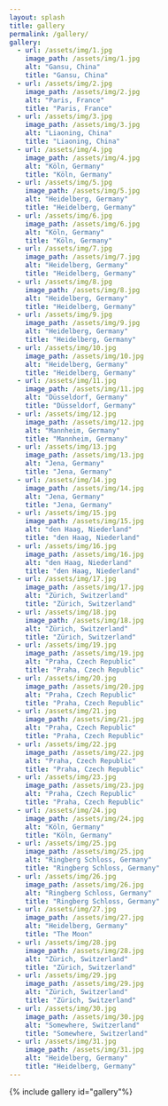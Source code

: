 ```yaml
---
layout: splash
title: gallery
permalink: /gallery/
gallery:
  - url: /assets/img/1.jpg
    image_path: /assets/img/1.jpg
    alt: "Gansu, China"
    title: "Gansu, China"
  - url: /assets/img/2.jpg
    image_path: /assets/img/2.jpg
    alt: "Paris, France"
    title: "Paris, France"
  - url: /assets/img/3.jpg
    image_path: /assets/img/3.jpg
    alt: "Liaoning, China"
    title: "Liaoning, China"
  - url: /assets/img/4.jpg
    image_path: /assets/img/4.jpg
    alt: "Köln, Germany"
    title: "Köln, Germany"
  - url: /assets/img/5.jpg
    image_path: /assets/img/5.jpg
    alt: "Heidelberg, Germany"
    title: "Heidelberg, Germany"
  - url: /assets/img/6.jpg
    image_path: /assets/img/6.jpg
    alt: "Köln, Germany"
    title: "Köln, Germany"
  - url: /assets/img/7.jpg
    image_path: /assets/img/7.jpg
    alt: "Heidelberg, Germany"
    title: "Heidelberg, Germany"
  - url: /assets/img/8.jpg
    image_path: /assets/img/8.jpg
    alt: "Heidelberg, Germany"
    title: "Heidelberg, Germany"
  - url: /assets/img/9.jpg
    image_path: /assets/img/9.jpg
    alt: "Heidelberg, Germany"
    title: "Heidelberg, Germany"
  - url: /assets/img/10.jpg
    image_path: /assets/img/10.jpg
    alt: "Heidelberg, Germany"
    title: "Heidelberg, Germany"
  - url: /assets/img/11.jpg
    image_path: /assets/img/11.jpg
    alt: "Düsseldorf, Germany"
    title: "Düsseldorf, Germany"
  - url: /assets/img/12.jpg
    image_path: /assets/img/12.jpg
    alt: "Mannheim, Germany"
    title: "Mannheim, Germany"
  - url: /assets/img/13.jpg
    image_path: /assets/img/13.jpg
    alt: "Jena, Germany"
    title: "Jena, Germany"
  - url: /assets/img/14.jpg
    image_path: /assets/img/14.jpg
    alt: "Jena, Germany"
    title: "Jena, Germany"
  - url: /assets/img/15.jpg
    image_path: /assets/img/15.jpg
    alt: "den Haag, Niederland"
    title: "den Haag, Niederland"
  - url: /assets/img/16.jpg
    image_path: /assets/img/16.jpg
    alt: "den Haag, Niederland"
    title: "den Haag, Niederland"
  - url: /assets/img/17.jpg
    image_path: /assets/img/17.jpg
    alt: "Zürich, Switzerland"
    title: "Zürich, Switzerland"
  - url: /assets/img/18.jpg
    image_path: /assets/img/18.jpg
    alt: "Zürich, Switzerland"
    title: "Zürich, Switzerland"
  - url: /assets/img/19.jpg
    image_path: /assets/img/19.jpg
    alt: "Praha, Czech Republic"
    title: "Praha, Czech Republic"
  - url: /assets/img/20.jpg
    image_path: /assets/img/20.jpg
    alt: "Praha, Czech Republic"
    title: "Praha, Czech Republic"
  - url: /assets/img/21.jpg
    image_path: /assets/img/21.jpg
    alt: "Praha, Czech Republic"
    title: "Praha, Czech Republic"
  - url: /assets/img/22.jpg
    image_path: /assets/img/22.jpg
    alt: "Praha, Czech Republic"
    title: "Praha, Czech Republic"
  - url: /assets/img/23.jpg
    image_path: /assets/img/23.jpg
    alt: "Praha, Czech Republic"
    title: "Praha, Czech Republic"
  - url: /assets/img/24.jpg
    image_path: /assets/img/24.jpg
    alt: "Köln, Germany"
    title: "Köln, Germany"
  - url: /assets/img/25.jpg
    image_path: /assets/img/25.jpg
    alt: "Ringberg Schloss, Germany"
    title: "Ringberg Schloss, Germany"
  - url: /assets/img/26.jpg
    image_path: /assets/img/26.jpg
    alt: "Ringberg Schloss, Germany"
    title: "Ringberg Schloss, Germany"
  - url: /assets/img/27.jpg
    image_path: /assets/img/27.jpg
    alt: "Heidelberg, Germany"
    title: "The Moon"
  - url: /assets/img/28.jpg
    image_path: /assets/img/28.jpg
    alt: "Zürich, Switzerland"
    title: "Zürich, Switzerland"
  - url: /assets/img/29.jpg
    image_path: /assets/img/29.jpg
    alt: "Zürich, Switzerland"
    title: "Zürich, Switzerland"
  - url: /assets/img/30.jpg
    image_path: /assets/img/30.jpg
    alt: "Somewhere, Switzerland"
    title: "Somewhere, Switzerland"
  - url: /assets/img/31.jpg
    image_path: /assets/img/31.jpg
    alt: "Heidelberg, Germany"
    title: "Heidelberg, Germany"
---
```


{% include gallery id="gallery"%}



